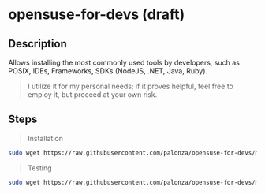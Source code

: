 # opensuse-for-devs (draft)

## Description
Allows installing the most commonly used tools by developers, such as POSIX, IDEs, Frameworks, SDKs (NodeJS, .NET, Java, Ruby).

>I utilize it for my personal needs; if it proves helpful, feel free to employ it, but proceed at your own risk.

## Steps
>Installation
```bash
sudo wget https://raw.githubusercontent.com/palonza/opensuse-for-devs/main/install.sh | sudo bash -s "$(whoami)";
```

>Testing
```bash
sudo wget https://raw.githubusercontent.com/palonza/opensuse-for-devs/main/test.sh | sudo bash -s "$(whoami)";
```